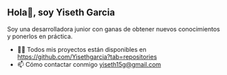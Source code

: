 ## Hola👋, soy Yiseth Garcia
Soy una desarrolladora junior con ganas de obtener nuevos conocimientos y ponerlos en práctica.

- 👨‍💻 Todos mis proyectos están disponibles en https://github.com/Yisethgarcia?tab=repositories
- 📫 Cómo contactar conmigo yiseth15g@gmail.com

